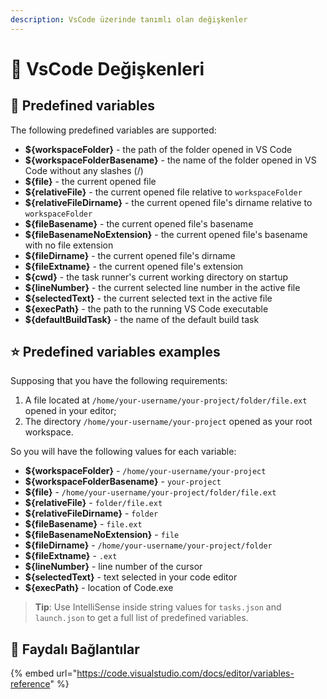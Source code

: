 ```yaml
---
description: VsCode üzerinde tanımlı olan değişkenler
---
```


# 💎 VsCode Değişkenleri

## 💎 Predefined variables

The following predefined variables are supported:

* **${workspaceFolder}** - the path of the folder opened in VS Code
* **${workspaceFolderBasename}** - the name of the folder opened in VS Code without any slashes \(/\)
* **${file}** - the current opened file
* **${relativeFile}** - the current opened file relative to `workspaceFolder`
* **${relativeFileDirname}** - the current opened file's dirname relative to `workspaceFolder`
* **${fileBasename}** - the current opened file's basename
* **${fileBasenameNoExtension}** - the current opened file's basename with no file extension
* **${fileDirname}** - the current opened file's dirname
* **${fileExtname}** - the current opened file's extension
* **${cwd}** - the task runner's current working directory on startup
* **${lineNumber}** - the current selected line number in the active file
* **${selectedText}** - the current selected text in the active file
* **${execPath}** - the path to the running VS Code executable
* **${defaultBuildTask}** - the name of the default build task

## ⭐ Predefined variables examples

Supposing that you have the following requirements:

1. A file located at `/home/your-username/your-project/folder/file.ext` opened in your editor;
2. The directory `/home/your-username/your-project` opened as your root workspace.

So you will have the following values for each variable:

* **${workspaceFolder}** - `/home/your-username/your-project`
* **${workspaceFolderBasename}** - `your-project`
* **${file}** - `/home/your-username/your-project/folder/file.ext`
* **${relativeFile}** - `folder/file.ext`
* **${relativeFileDirname}** - `folder`
* **${fileBasename}** - `file.ext`
* **${fileBasenameNoExtension}** - `file`
* **${fileDirname}** - `/home/your-username/your-project/folder`
* **${fileExtname}** - `.ext`
* **${lineNumber}** - line number of the cursor
* **${selectedText}** - text selected in your code editor
* **${execPath}** - location of Code.exe

> **Tip**: Use IntelliSense inside string values for `tasks.json` and `launch.json` to get a full list of predefined variables.

## 🔗 Faydalı Bağlantılar

{% embed url="https://code.visualstudio.com/docs/editor/variables-reference" %}

